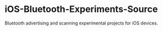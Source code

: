 # iOS-Bluetooth-Experiments-Source
Bluetooth advertising and scanning experimental projects for iOS devices.
